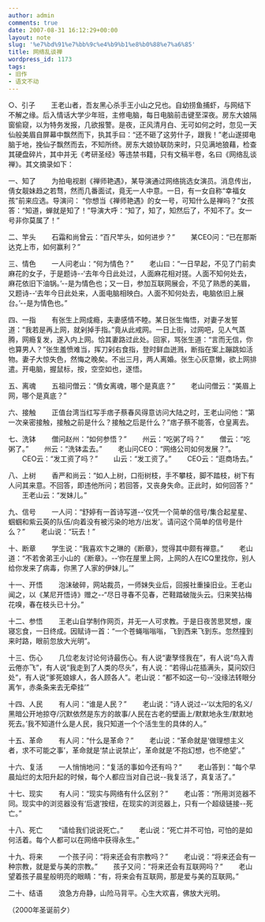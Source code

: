 ```yaml
---
author: admin
comments: true
date: 2007-08-31 16:12:29+00:00
layout: note
slug: '%e7%bd%91%e7%bb%9c%e4%b9%b1%e8%b0%88%e7%a6%85'
title: 网络乱谈禅
wordpress_id: 1173
tags:
- 旧作
- 语文不动
---
```


○、引子
　　王老山者，吾友黑心杀手王小山之兄也。自幼捞鱼捕虾，与网结下不解之缘。后入情话大学少年班，主修电脑，每日电脑前击键至深夜。房东大娘隔窗偷窥，以为特务发报，几欲报警。是夜，正风清月白、无可如何之时，忽见一天仙般美眉自屏幕中飘然而下，执其手曰：“还不砸了这劳什子，跟我！”老山遂掷电脑于地，挽仙子飘然而去，不知所终。房东大娘协联防来时，只见满地狼藉，检查其硬盘碎片，其中并无《考研圣经》等违禁书籍，只有文稿半卷，名曰《网络乱谈禅》。其文摘录如下：

一、知了
　　为拍电视剧《禅师艳遇》，某导演通过网络挑选女演员。消息传出，倩女靓妹趋之若骛，然而几番面试，竟无一人中意。一日，有一女自称“幸福女孩”前来应选。导演问： “你想当《禅师艳遇》的女一号，可知什么是禅吗？”女孩答：“知道，蝉就是知了！”导演大呼：“知了，知了，知然后了，不知不了。女一号非你莫属了！”

二、竿头
　　石霜和尚曾云：“百尺竿头，如何进步？”
　　某CEO问：“已在那斯达克上市，如何赢利？”

三、情色
　　一人问老山：“何为情色？”
　　老山曰：“一日早起，不见了门前卖麻花的女子，于是题诗--‘去年今日此处过，人面麻花相对搓。人面不知何处去，麻花依旧下油锅。’--是为情色也；又一日，参加互联网展会，不见了熟悉的美眉，又题诗--‘去年今日此处来，人面电脑相映白。人面不知何处去，电脑依旧上展台。’--是为情色也。”

四、一指
　　有张生上网成瘾，夫妻感情不睦。某日张生悔悟，对妻子发誓道：“我若是再上网，就剁掉手指。”竟从此戒网。一日上街，过网吧，见人气蒸腾，网瘾复发，遂入内上网。恰其妻路过此处。回家，骂张生道：“言而无信，你也算男人？”张生羞愤难当，挥刀剁右食指，登时鲜血迸溅，断指在案上蹦跳如活物。妻子大惊失色，然悔之晚矣。不出三月，两人离婚。张生心灰意懒，欲上网排遣。开电脑，握鼠标，按，空空如也，遂悟。

五、离魂
　　五祖问僧云：“倩女离魂，哪个是真底？”
　　老山问僧云：“美眉上网，哪个是真底？”

六、接触
　　正值台湾当红写手痞子蔡春风得意访问大陆之时，王老山问他：“第一次亲密接触，接触之前是什么？接触之后是什么？”痞子蔡不能答，仓皇离去。

七、洗钵
　　僧问赵州：“如何参悟？”
　　州云：“吃粥了吗？”
　　僧云：“吃粥了。”
　　州云：“洗钵盂去。”
　　老山问CEO：“网络公司如何发展？”。
　　CEO云：“发工资了吗？”
　　山云：“发工资了。”
　　CEO云：“逛商场去。”

八、上树
　　香严和尚云：“如人上树，口衔树枝，手不攀枝，脚不踏枝，树下有人问其来意。不回答，即违他所问；若回答，又丧身失命。正此时，如何回答？”
　　王老山云：“发妹儿。”

九、信号
　　一人问：“舒婷有一首诗写道--‘仅凭一个简单的信号/集合起星星、蝈蝈和紫云英的队伍/向着没有被污染的地方/出发’。请问这个简单的信号是什么？”
　　老山说：“玩去！”

十、断章
　　学生说：“我喜欢卞之琳的《断章》，觉得其中颇有禅意。”
　　老山道：“不若舍弟王小山的《断章》。--‘你在屋里上网，上网的人在ICQ里找你，别人给你发来了病毒，你黑了人家的伊妹儿。’”

十一、开悟
　　泡沫破碎，网站裁员，一师妹失业后，回报社重操旧业。王老山闻之，以《某尼开悟诗》赠之--“尽日寻春不见春，芒鞋踏破陇头云。归来笑拈梅花嗅，春在枝头已十分。”

十二、参悟
　　王老山自学制作网页，并无一人可求教。于是日夜苦思冥想，废寝忘食，一日终成。因赋诗一首：“一个苍蝇嗡嗡嗡，飞到西来飞到东。忽然撞到来时路，眼前忽放大光明”。

十三、伤心
　　几位老友讨论何诗最伤心。有人说“妻孥怪我在”，有人说“鸟入青云倦亦飞”，有人说“我走到了人类的尽头”，有人说：“若得山花插满头，莫问奴归处”，有人说“爹死娘嫁人，各人顾各人”。老山说：“都不如这一句--‘没缘法转眼分离乍，赤条条来去无牵挂’”

十四、人民
　　有人问：“谁是人民？”
　　老山说：“诗人说过--‘以太阳的名义/黑暗公开地掠夺/沉默依然是东方的故事/人民在古老的壁画上/默默地永生/默默地死去。’我不知道什么是人民，我只知道一个个活生生的具体的人。”

十五、革命
　　有人问：“什么是革命？”
　　老山说：“革命就是‘做理想主义者，求不可能之事’，革命就是‘禁止说禁止’，革命就是‘不抱幻想，也不绝望’。”

十六、复活
　　一人悄悄地问：“复活的事如今还有吗？”
　　老山答到：“每个早晨灿烂的太阳升起的时候，每个人都应当对自己说--我复活了，真复活了。”

十七、现实
　　有人问：“现实与网络有什么区别？”
　　老山答：“所用浏览器不同。现实中的浏览器没有‘后退’按纽，在现实的浏览器上，只有一个超级链接--死亡。”

十八、死亡
　　“请给我们说说死亡。”
　　老山说：“死亡并不可怕，可怕的是如何活着。每个人都可以在网络中获得永生。”

十九、将来
　　一个孩子问：“将来还会有宗教吗？”
　　老山说：“将来还会有一种宗教，就是爱与美的宗教。”
　　孩子又问：“将来还会有互联网吗？”
　　老山望着孩子晨星般明亮的眼睛：“有，将来会有互联网，那是爱与美的互联网。”

二十、结语
　　浪急方舟静，山险马背平。心生大欢喜，佛放大光明。

（2000年圣诞前夕）
